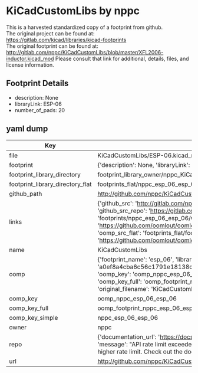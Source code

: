 # KiCadCustomLibs by nppc  
This is a harvested standardized copy of a footprint from github.  
The original project can be found at:  
https://gitlab.com/kicad/libraries/kicad-footprints  
The original footprint can be found at:
http://gitlab.com/nppc/KiCadCustomLibs/blob/master/XFL2006-inductor.kicad_mod
Please consult that link for additional, details, files, and license information.  
## Footprint Details
* description: None  
* libraryLink: ESP-06  
* number_of_pads: 20  
## yaml dump  
| Key | Value |  
| --- | --- |  
| file | KiCadCustomLibs/ESP-06.kicad_mod |  
| footprint | {'description': None, 'libraryLink': 'ESP-06', 'number_of_pads': 20} |  
| footprint_library_directory | footprint_library_owner/nppc_KiCadCustomLibs |  
| footprint_library_directory_flat | footprints_flat/nppc_esp_06_esp_06/working |  
| github_path | http://github.com/nppc/KiCadCustomLibs/blob/master/ESP-06.kicad_mod |  
| links | {'github_src': 'http://gitlab.com/nppc/KiCadCustomLibs/blob/master/XFL2006-inductor.kicad_mod', 'github_src_repo': 'https://gitlab.com/kicad/libraries/kicad-footprints', 'oomp_bot': 'footprints/nppc_esp_06_esp_06/working', 'oomp_bot_github': 'https://github.com/oomlout/oomlout_oomp_footprint_bot/tree/main/footprints/nppc_esp_06_esp_06/working', 'oomp_src_flat': 'footprints_flat/footprints_flat/nppc_esp_06_esp_06/working', 'oomp_src_flat_github': 'https://github.com/oomlout/oomlout_oomp_footprint_src/tree/main/footprints_flat/nppc_esp_06_esp_06/working'} |  
| name | KiCadCustomLibs |  
| oomp | {'footprint_name': 'esp_06', 'library_name': 'esp_06_kicad_mod', 'md5': 'a0ef8a4cba6c56c1791e18138d1d3e3e', 'md5_10': 'a0ef8a4cba', 'md5_5': 'a0ef8', 'md5_6': 'a0ef8a', 'oomp_key': 'oomp_nppc_esp_06_esp_06', 'oomp_key_extra': 'oomp_footprint_nppc_esp_06_esp_06', 'oomp_key_full': 'oomp_footprint_nppc_esp_06_esp_06_a0ef8a', 'oomp_key_simple': 'nppc_esp_06_esp_06', 'original_filename': 'KiCadCustomLibs/ESP-06.kicad_mod', 'owner_name': 'nppc'} |  
| oomp_key | oomp_nppc_esp_06_esp_06 |  
| oomp_key_full | oomp_footprint_nppc_esp_06_esp_06 |  
| oomp_key_simple | nppc_esp_06_esp_06 |  
| owner | nppc |  
| repo | {'documentation_url': 'https://docs.github.com/rest/overview/resources-in-the-rest-api#rate-limiting', 'message': "API rate limit exceeded for 84.66.173.59. (But here's the good news: Authenticated requests get a higher rate limit. Check out the documentation for more details.)"} |  
| url | http://github.com/nppc/KiCadCustomLibs |  

